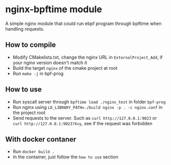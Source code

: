 # nginx-bpftime module

A simple nginx module that could run ebpf program through bpftime when handling requests.

## How to compile

- Modify CMakelists.txt, change the nginx URL in `ExternalProject_Add`, if your nginx version doesn't match it
- Build the target `nginx` of the cmake project at root
- Run `make -j` in bpf-prog
## How to use
- Run syscall server through `bpftime load ./nginx_test` in folder `bpf-prog`
- Run nginx using `LD_LIBRARY_PATH=./build nginx -p . -c nginx.conf` in the project root
- Send requests to the server. Such as `curl http://127.0.0.1:9023` or `curl http://127.0.0.1:9023?X=y`, see if the request was forbidden

## With docker contaner
- Run `docker build .`
- In the container, just follow the `how to use` section
